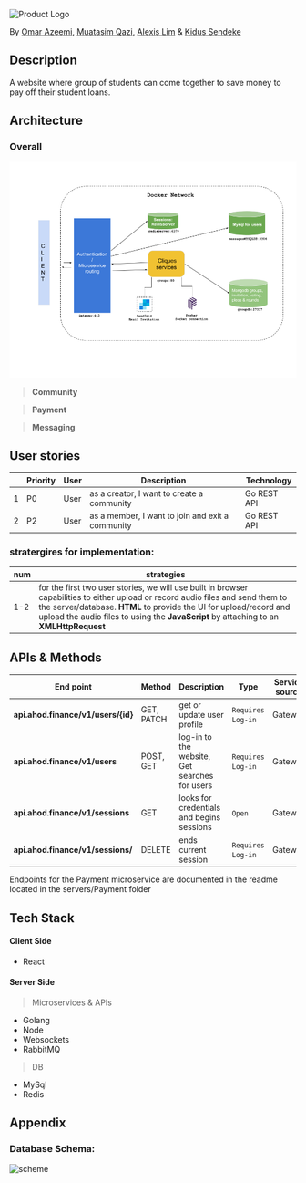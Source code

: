 
   ![][logo]

   [logo]: ./readme_imgs/logo.png "Product Logo"

By [Omar Azeemi](https://github.com/oazeemi), [Muatasim Qazi](https://github.com/muatasimqazi), 
[Alexis Lim](https://github.com/calim) & [Kidus Sendeke](https://github.com/Kidusyohanes)

## Description 
A website where group of students can come together to save money to pay off their student loans.

## Architecture

### Overall 
![Overall][arch]

[arch]: ./readme_imgs/architecture.png "Logo Title Text 2"

> **Community** 

> **Payment** 

> **Messaging**

## User stories 
|| Priority   | User  |  Description |  Technology |
|---|------------|---------|--------------| ---- |
|1| P0  | User  | as a creator, I want to create a community | Go REST API |
|2| P2  | User  | as a member, I want to join and exit a community | Go REST API |

### stratergires for implementation:
|num|strategies|
|-|-|
|1-2|for the first two user stories, we will use built in browser capabilities to either upload or record audio files and send them to the server/database. **HTML** to provide the UI for upload/record and upload the audio files to using the **JavaScript** by attaching to an **XMLHttpRequest**|


## APIs & Methods

| End point      | Method  |  Description |  Type     |  Service source       |
|----------------|---------|--------------|-----------|---------|
|**api.ahod.finance/v1/users/{id}**| GET, PATCH     | get or update user profile  | `Requires Log-in` | Gateway |
|**api.ahod.finance/v1/users**| POST, GET     | log-in to the website, Get searches for users | `Requires Log-in` | Gateway |
|**api.ahod.finance/v1/sessions**| GET     | looks for credentials and begins sessions | `Open` | Gateway |
|**api.ahod.finance/v1/sessions/**| DELETE     | ends current session | `Requires Log-in` | Gateway |

Endpoints for the Payment microservice are documented in the readme located in the servers/Payment folder

## **Tech Stack** 
#### Client Side 
* React
#### Server Side
> Microservices & APIs
* Golang
* Node
* Websockets
* RabbitMQ
> DB 
* MySql
* Redis

## Appendix
### Database Schema:
![scheme](./readme_imgs/db_schema.png)

